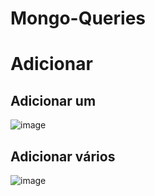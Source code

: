 # Mongo-Queries

# Adicionar

## Adicionar um
![image](https://user-images.githubusercontent.com/85765801/169155638-521cf866-d8ca-411c-853c-16392c957a7a.png)

## Adicionar vários
![image](https://user-images.githubusercontent.com/85765801/169155673-f7122c72-c2cd-4799-8cc5-c97aca389588.png)

## 
